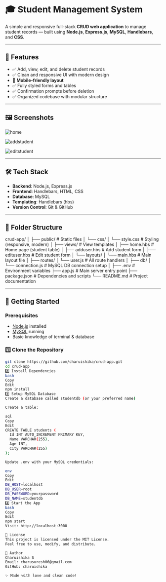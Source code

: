 # 🎓 Student Management System

A simple and responsive full-stack **CRUD web application** to manage student records — built using **Node.js**, **Express.js**, **MySQL**, **Handlebars**, and **CSS**.

---

## 🚀 Features

- ✅ Add, view, edit, and delete student records  
- ✅ Clean and responsive UI with modern design  
- 📱 **Mobile-friendly layout**  
- ✅ Fully styled forms and tables  
- ✅ Confirmation prompts before deletion  
- ✅ Organized codebase with modular structure

---

## 🖼️ Screenshots

![home](https://github.com/user-attachments/assets/29d9325f-c1ea-4c83-8778-2e5981551e61)


![addstudent](https://github.com/user-attachments/assets/baf9a384-afaf-4922-95f8-4f8fe1fe058b)


![editstudent](https://github.com/user-attachments/assets/8f6eb484-599b-4f15-a102-087d58af9c22)


---

## 🛠️ Tech Stack

- **Backend**: Node.js, Express.js  
- **Frontend**: Handlebars, HTML, CSS  
- **Database**: MySQL  
- **Templating**: Handlebars (hbs)  
- **Version Control**: Git & GitHub

---

## 📂 Folder Structure
crud-app/
│
├── public/ # Static files
│ └── css/
│ └── style.css # Styling (responsive, modern)
│
├── views/ # View templates
│ ├── home.hbs # Home page (student table)
│ ├── adduser.hbs # Add student form
│ ├── edituser.hbs # Edit student form
│ └── layouts/
│ └── main.hbs # Main layout file
│
├── routes/
│ └── user.js # All route handlers
│
├── db/
│ └── connection.js # MySQL DB connection setup
│
├── .env # Environment variables
├── app.js # Main server entry point
├── package.json # Dependencies and scripts
└── README.md # Project documentation


---

## 🧪 Getting Started

### Prerequisites

- [Node.js](https://nodejs.org/) installed  
- [MySQL](https://www.mysql.com/) running  
- Basic knowledge of terminal & database

### 1️⃣ Clone the Repository

```bash
git clone https://github.com/charuishika/crud-app.git
cd crud-app
2️⃣ Install Dependencies
bash
Copy
Edit
npm install
3️⃣ Setup MySQL Database
Create a database called studentdb (or your preferred name)

Create a table:

sql
Copy
Edit
CREATE TABLE students (
  Id INT AUTO_INCREMENT PRIMARY KEY,
  Name VARCHAR(255),
  Age INT,
  City VARCHAR(255)
);

Update .env with your MySQL credentials:

env
Copy
Edit
DB_HOST=localhost
DB_USER=root
DB_PASSWORD=yourpassword
DB_NAME=studentdb
4️⃣ Start the App
bash
Copy
Edit
npm start
Visit: http://localhost:3000

📄 License
This project is licensed under the MIT License.
Feel free to use, modify, and distribute.

👤 Author
Charuishika S
Email: charusuresh06@gmail.com
GitHub: charuishika

✨ Made with love and clean code!




